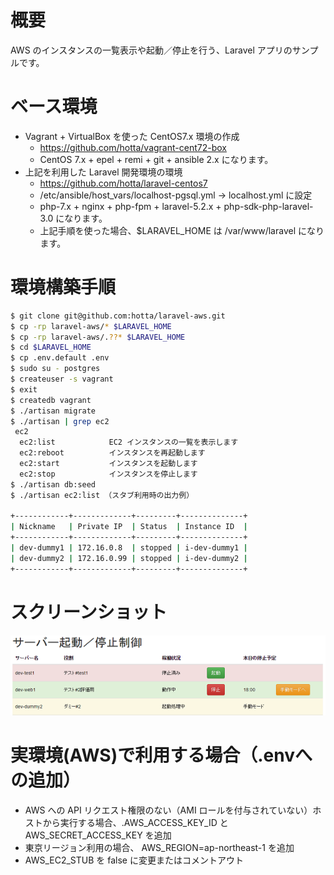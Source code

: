 # 概要

AWS のインスタンスの一覧表示や起動／停止を行う、Laravel アプリのサンプルです。

# ベース環境

- Vagrant + VirtualBox を使った CentOS7.x 環境の作成
  - https://github.com/hotta/vagrant-cent72-box
  - CentOS 7.x + epel + remi + git + ansible 2.x になります。
- 上記を利用した Laravel 開発環境の環境
  - https://github.com/hotta/laravel-centos7
  - /etc/ansible/host_vars/localhost-pgsql.yml -> localhost.yml に設定
  - php-7.x + nginx + php-fpm + laravel-5.2.x + php-sdk-php-laravel-3.0 になります。
  - 上記手順を使った場合、$LARAVEL_HOME は /var/www/laravel になります。

# 環境構築手順


```bash
$ git clone git@github.com:hotta/laravel-aws.git
$ cp -rp laravel-aws/* $LARAVEL_HOME
$ cp -rp laravel-aws/.??* $LARAVEL_HOME
$ cd $LARAVEL_HOME
$ cp .env.default .env
$ sudo su - postgres
$ createuser -s vagrant
$ exit
$ createdb vagrant
$ ./artisan migrate
$ ./artisan | grep ec2
 ec2
  ec2:list            EC2 インスタンスの一覧を表示します
  ec2:reboot          インスタンスを再起動します
  ec2:start           インスタンスを起動します
  ec2:stop            インスタンスを停止します
$ ./artisan db:seed
$ ./artisan ec2:list （スタブ利用時の出力例）

+------------+-------------+---------+--------------+
| Nickname   | Private IP  | Status  | Instance ID  |
+------------+-------------+---------+--------------+
| dev-dummy1 | 172.16.0.8  | stopped | i-dev-dummy1 |
| dev-dummy2 | 172.16.0.99 | stopped | i-dev-dummy2 |
+------------+-------------+---------+--------------+
```

# スクリーンショット

![Screenshot](https://github.com/hotta/images/blob/master/svrctl-screenshot.png?raw=true)

# 実環境(AWS)で利用する場合（.envへの追加）

- AWS への API リクエスト権限のない（AMI ロールを付与されていない）ホストから実行する場合、.AWS_ACCESS_KEY_ID と AWS_SECRET_ACCESS_KEY を追加
- 東京リージョン利用の場合、 AWS_REGION=ap-northeast-1 を追加
- AWS_EC2_STUB を false に変更またはコメントアウト
